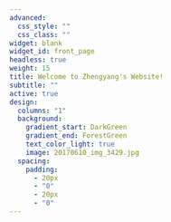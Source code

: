 ```yaml
---
advanced:
  css_style: ""
  css_class: ""
widget: blank
widget_id: front_page
headless: true
weight: 15
title: Welcome to Zhengyang's Website!
subtitle: ""
active: true
design:
  columns: "1"
  background:
    gradient_start: DarkGreen
    gradient_end: ForestGreen
    text_color_light: true
    image: 20170610_img_3429.jpg
  spacing:
    padding:
      - 20px
      - "0"
      - 20px
      - "0"
---
```

